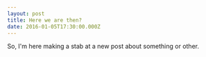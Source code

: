 ```yaml
---
layout: post
title: Here we are then?
date: 2016-01-05T17:30:00.000Z
---
```


So, I'm here making a stab at a new post about something or other.